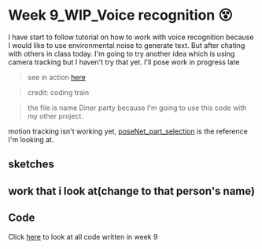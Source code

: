 # Week 9_WIP_Voice recognition :dizzy_face:
I have start to follow tutorial on how to work with voice recognition because I would like to use environmental noise to generate text. But after chating with others in class today. I'm going to try another idea which is using camera tracking but I haven't try that yet. I'll pose work in progress late

> see in action [here](http://127.0.0.1:8634/)

> credit: coding train

> the file is name Diner party because I'm going to use this code with my other project. 

motion tracking isn't working yet, [poseNet_part_selection](https://editor.p5js.org/ml5/sketches/FkBtHfKP0i) is the reference I'm looking at. 

## sketches

## work that i look at(change to that person's name)

## Code
Click [here](https://github.com/napasornc/c0dew0rd/tree/master/processing/week%2009) to look at all code written in week 9 

